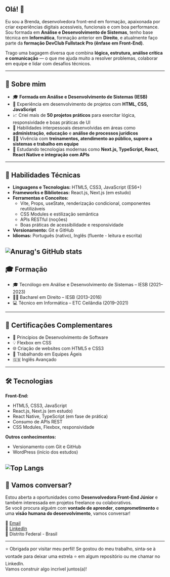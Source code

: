 ## Olá! 👋

 Eu sou a Brenda, desenvolvedora front-end em formação, apaixonada por criar experiências digitais acessíveis, funcionais e com boa performance. Sou formada em **Análise e Desenvolvimento de Sistemas**, tenho base técnica em **Informática**, formação anterior em **Direito**, e atualmente faço parte da **formação DevClub Fullstack Pro (ênfase em Front-End)**.

Trago uma bagagem diversa que combina **lógica, estrutura, análise crítica e comunicação** — o que me ajuda muito a resolver problemas, colaborar em equipe e lidar com desafios técnicos.

---

## 👩 Sobre mim

- 🎓 **Formada em Análise e Desenvolvimento de Sistemas (IESB)**
- 💼 Experiência em desenvolvimento de projetos com **HTML, CSS, JavaScript**
- 📈 Criei mais de **50 projetos práticos** para exercitar lógica, responsividade e boas práticas de UI
- 💬 Habilidades interpessoais desenvolvidas em áreas como **administração**, **educação** e **análise de processos jurídicos**
- 👩‍🏫 Vivência com **treinamentos, atendimento ao público, supore a sistemas e trabalho em equipe**
- 🚀 Estudando tecnologias modernas como **Next.js, TypeScript, React, React Native e integração com APIs**

---

## 🧠 Habilidades Técnicas

- **Linguagens e Tecnologias:** HTML5, CSS3, JavaScript (ES6+)
- **Frameworks e Bibliotecas:** React.js, Next.js (em estudo)
- **Ferramentas e Conceitos:** 
  - Vite, Props, useState, renderização condicional, componentes reutilizáveis
  - CSS Modules e estilização semântica
  - APIs RESTful (noções)
  - Boas práticas de acessibilidade e responsividade
- **Versionamento:** Git e GitHub
- **Idiomas:** Português (nativo), Inglês (fluente - leitura e escrita)

![Anurag's GitHub stats](https://github-readme-stats.vercel.app/api?username=Brendaramos116&show_icons=true&theme=radical)
---

## 🎓 Formação

- 🎓 Tecnólogo em Análise e Desenvolvimento de Sistemas – IESB (2021–2023)
- 👩‍⚖️ Bacharel em Direito – IESB (2013–2016)
- 💻 Técnico em Informática – ETC Ceilândia (2019–2021)

---

## 📜 Certificações Complementares

- 📘 Princípios de Desenvolvimento de Software
- 💡 Flexbox em CSS
- 🌐 Criação de websites com HTML5 e CSS3
- 📣 Trabalhando em Equipes Ágeis
- 🇬🇧 Inglês Avançado

---

## 🛠 Tecnologias

**Front-End:**
- HTML5, CSS3, JavaScript
- React.js, Next.js (em estudo)
- React Native, TypeScript (em fase de prática)
- Consumo de APIs REST
- CSS Modules, Flexbox, responsividade

**Outros conhecimentos:**
- Versionamento com Git e GitHub
- WordPress (início dos estudos)

![Top Langs](https://github-readme-stats.vercel.app/api/top-langs/?username=Brendaramos116&layout=compact&theme=radical)
---

## 🤝 Vamos conversar?

Estou aberta a oportunidades como **Desenvolvedora Front-End Júnior** e também interessada em projetos freelance ou colaborativos.  
Se você procura alguém com **vontade de aprender**, **comprometimento** e uma **visão humana do desenvolvimento**, vamos conversar!

📩 [Email](brendaramos116@hotmail.com) <br>
🔗 [LinkedIn](https://www.linkedin.com/in/brendaramos116)  
📍 Distrito Federal - Brasil  

---

⭐ Obrigada por visitar meu perfil! Se gostou do meu trabalho, sinta-se à vontade para deixar uma estrela ⭐ em algum repositório ou me chamar no LinkedIn.  
Vamos construir algo incrível juntos(a)!


